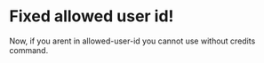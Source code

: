 # Fixed allowed user id!

Now, if you arent in allowed-user-id you cannot use without credits command.
